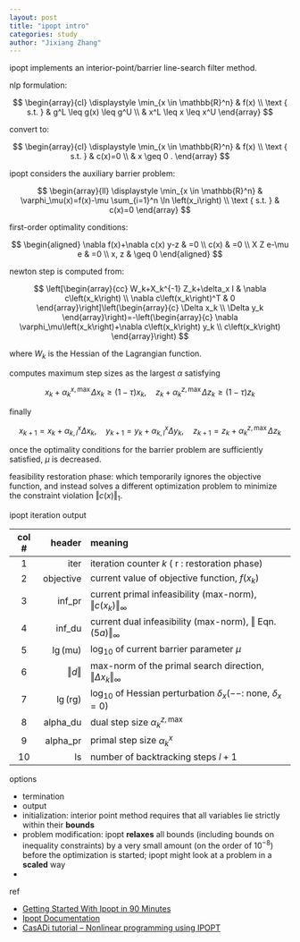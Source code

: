 ```yaml
---
layout: post
title: "ipopt intro"
categories: study
author: "Jixiang Zhang"
---
```


ipopt implements an interior-point/barrier line-search filter method.

nlp formulation:

$$
\begin{array}{cl}
\displaystyle
\min_{x \in \mathbb{R}^n} & f(x) \\
\text { s.t. } & g^L \leq g(x) \leq g^U \\
& x^L \leq x \leq x^U
\end{array}
$$

convert to:

$$
\begin{array}{cl}
\displaystyle
\min_{x \in \mathbb{R}^n} & f(x) \\
\text { s.t. } & c(x)=0 \\
& x \geq 0 .
\end{array}
$$

ipopt considers the auxiliary barrier problem:

$$
\begin{array}{ll}
\displaystyle
\min_{x \in \mathbb{R}^n} & \varphi_\mu(x)=f(x)-\mu \sum_{i=1}^n \ln \left(x_i\right) \\
\text { s.t. } & c(x)=0
\end{array}
$$

first-order optimality conditions:

$$
\begin{aligned}
\nabla f(x)+\nabla c(x) y-z & =0 \\
c(x) & =0 \\
X Z e-\mu e & =0 \\
x, z & \geq 0
\end{aligned}
$$

newton step is computed from:

$$
\left[\begin{array}{cc}
W_k+X_k^{-1} Z_k+\delta_x I & \nabla c\left(x_k\right) \\
\nabla c\left(x_k\right)^T & 0
\end{array}\right]\left(\begin{array}{c}
\Delta x_k \\
\Delta y_k
\end{array}\right)=-\left(\begin{array}{c}
\nabla \varphi_\mu\left(x_k\right)+\nabla c\left(x_k\right) y_k \\
c\left(x_k\right)
\end{array}\right)
$$

where $W_k$ is the Hessian of the Lagrangian function.

computes maximum step sizes as the largest $\alpha$ satisfying

$$
x_k+\alpha_k^{x, \max } \Delta x_k \geq(1-\tau) x_k, \quad z_k+\alpha_k^{z, \max } \Delta z_k \geq(1-\tau) z_k
$$

finally

$$
x_{k+1}=x_k+\alpha_{k, l}^x \Delta x_k, \quad y_{k+1}=y_k+\alpha_{k, l}^x \Delta y_k, \quad z_{k+1}=z_k+\alpha_k^{z, \max } \Delta z_k
$$

once the optimality conditions for the barrier problem are sufficiently satisfied, $\mu$ is decreased.

feasibility restoration phase: which temporarily ignores the objective function, and instead solves a different optimization problem to minimize the constraint violation $\Vert c(x)\Vert_1$.

ipopt iteration output

| col # |              header | meaning                                                                                         |
| :---: | ------------------: | :---------------------------------------------------------------------------------------------- |
|   1   |                iter | iteration counter $k$ ( $\mathrm{r}$ : restoration phase)                                       |
|   2   |           objective | current value of objective function, $f\left(x_k\right)$                                        |
|   3   |              inf_pr | current primal infeasibility (max-norm), $\Vert c\left(x_k\right)\Vert_{\infty}$                |
|   4   |              inf_du | current dual infeasibility (max-norm), $\Vert$ Eqn. $(5 a) \Vert_{\infty}$                      |
|   5   | $\lg (\mathrm{mu})$ | $\log _{10}$ of current barrier parameter $\mu$                                                 |
|   6   |      $\Vert d\Vert$ | max-norm of the primal search direction, $\left\Vert\Delta x_k\right\Vert_{\infty}$             |
|   7   | $\lg (\mathrm{rg})$ | $\log _{10}$ of Hessian perturbation $\delta_x\left(--:\right.$ none, $\left.\delta_x=0\right)$ |
|   8   |            alpha_du | dual step size $\alpha_k^{z, \max }$                                                            |
|   9   |            alpha_pr | primal step size $\alpha_k^x$                                                                   |
|  10   |                  ls | number of backtracking steps $l+1$                                                              |

options

* termination
* output
* initialization: interior point method requires that all variables lie strictly within their **bounds**
* problem modification: ipopt **relaxes** all bounds (including bounds on inequality constraints) by a very small amount (on the order of $10^{−8}$) before the optimization is started; ipopt might look at a problem in a **scaled** way
*

ref

* [Getting Started With Ipopt in 90 Minutes](https://drops.dagstuhl.de/volltexte/2009/2089/pdf/09061.WaechterAndreas.Paper.2089.pdf)
* [Ipopt Documentation](https://coin-or.github.io/Ipopt/index.html)
* [CasADi tutorial – Nonlinear programming using IPOPT](https://archive.control.lth.se/media/Education/DoctorateProgram/2011/OptimizationWithCasadi/nlp_slides.pdf)
